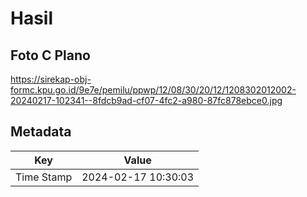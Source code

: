# Hasil

## Foto C Plano

https://sirekap-obj-formc.kpu.go.id/9e7e/pemilu/ppwp/12/08/30/20/12/1208302012002-20240217-102341--8fdcb9ad-cf07-4fc2-a980-87fc878ebce0.jpg


## Metadata

| Key        | Value               |
| ---------- | ------------------- |
| Time Stamp | 2024-02-17 10:30:03 |



